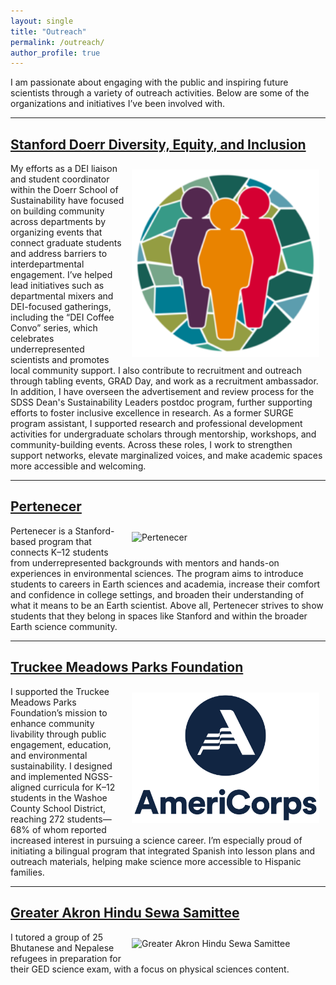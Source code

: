 ```yaml
---
layout: single
title: "Outreach"
permalink: /outreach/
author_profile: true
---
```


I am passionate about engaging with the public and inspiring future scientists through a variety of outreach activities. Below are some of the organizations and initiatives I’ve been involved with.

---

## [Stanford Doerr Diversity, Equity, and Inclusion](https://sustainability.stanford.edu/our-community/dei)

<img src="/images/DEI_old.png" alt="Stanford Doerr Diversity, Equity, and Inclusion" width="300" style="float: right; margin: 10px;">

My efforts as a DEI liaison and student coordinator within the Doerr School of Sustainability have focused on building community across departments by organizing events that connect graduate students and address barriers to interdepartmental engagement. I’ve helped lead initiatives such as departmental mixers and DEI-focused gatherings, including the “DEI Coffee Convo” series, which celebrates underrepresented scientists and promotes local community support. I also contribute to recruitment and outreach through tabling events, GRAD Day, and work as a recruitment ambassador. In addition, I have overseen the advertisement and review process for the SDSS Dean's Sustainability Leaders postdoc program, further supporting efforts to foster inclusive excellence in research. As a former SURGE program assistant, I supported research and professional development activities for undergraduate scholars through mentorship, workshops, and community-building events. Across these roles, I work to strengthen support networks, elevate marginalized voices, and make academic spaces more accessible and welcoming.
 
---

## [Pertenecer](https://perteneceryoubelon.wixsite.com/website)

<img src="/images/pertencer.png" alt="Pertenecer" width="300" style="float: right; margin: 10px;">

Pertenecer is a Stanford-based program that connects K–12 students from underrepresented backgrounds with mentors and hands-on experiences in environmental sciences. The program aims to introduce students to careers in Earth sciences and academia, increase their comfort and confidence in college settings, and broaden their understanding of what it means to be an Earth scientist. Above all, Pertenecer strives to show students that they belong in spaces like Stanford and within the broader Earth science community. 

---

## [Truckee Meadows Parks Foundation](https://www.tmparksfoundation.org/)

<img src="/images/AmeriCorps.png" alt="Truckee Meadows Parks Foundation" width="300" style="float: right; margin: 10px;">

I supported the Truckee Meadows Parks Foundation’s mission to enhance community livability through public engagement, education, and environmental sustainability. I designed and implemented NGSS-aligned curricula for K–12 students in the Washoe County School District, reaching 272 students—68% of whom reported increased interest in pursuing a science career. I’m especially proud of initiating a bilingual program that integrated Spanish into lesson plans and outreach materials, helping make science more accessible to Hispanic families.

---

## [Greater Akron Hindu Sewa Samittee](https://www.akroncf.org/)

<img src="/images/GreaterAkron.png" alt="Greater Akron Hindu Sewa Samittee" width="300" style="float: right; margin: 10px;">

I tutored a group of 25 Bhutanese and Nepalese refugees in preparation for their GED science exam, with a focus on physical sciences content.